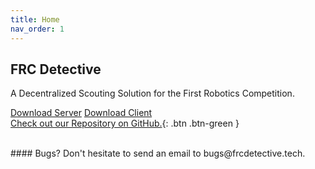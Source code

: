 ```yaml
---
title: Home
nav_order: 1
---
```


## FRC Detective

A Decentralized Scouting Solution for the First Robotics Competition. 

<link rel="stylesheet" href="https://cdnjs.cloudflare.com/ajax/libs/font-awesome/4.7.0/css/font-awesome.min.css">

<a class="btn" href="/download/DetectiveServer-Release.zip"><i class="fa fa-download"></i> Download Server</a>          <a class="btn" href="http://app.frcdetective.tech/"><i class="fa fa-download"></i> Download Client</a><br>[Check out our Repository on GitHub.](https://github.com/mitchellblaser/FRCDetective){: .btn .btn-green }
<script type='text/javascript' src='https://ko-fi.com/widgets/widget_2.js'></script><script type='text/javascript'>kofiwidget2.init('Buy us a Ko-fi', '#ff5e5b', 'T6T03WH6F');kofiwidget2.draw();</script> 

<br>
#### Bugs?
Don't hesitate to send an email to bugs@frcdetective.tech.
